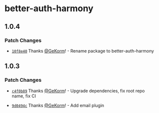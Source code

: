 # better-auth-harmony

## 1.0.4

### Patch Changes

- [`10f8e40`](https://github.com/GeKorm/better-auth-harmony/commit/10f8e4070506300f650256d01b4750da7be7319f)
  Thanks [@GeKorm](https://github.com/GeKorm)! - Rename package to better-auth-harmony

## 1.0.3

### Patch Changes

- [`c4f0b89`](https://github.com/GeKorm/better-auth-harmony/commit/c4f0b89b69bbda2ac0d520a29929d236d83490cd)
  Thanks [@GeKorm](https://github.com/GeKorm)! - Upgrade dependencies, fix root repo name, fix CI

- [`9d0494c`](https://github.com/GeKorm/better-auth-harmony/commit/9d0494c12b62f6e776dd0bc6ba84c601902aae3c)
  Thanks [@GeKorm](https://github.com/GeKorm)! - Add email plugin

